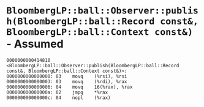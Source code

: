 # `BloombergLP::ball::Observer::publish(BloombergLP::ball::Record const&, BloombergLP::ball::Context const&)` - Assumed

```x86asm
0000000000414810 <BloombergLP::ball::Observer::publish(BloombergLP::ball::Record const&, BloombergLP::ball::Context const&)>:
0000000000000000: 03	movq	(%rsi), %rsi
0000000000000003: 03	movq	(%rdi), %rax
0000000000000006: 04	movq	16(%rax), %rax
000000000000000a: 02	jmpq	*%rax
000000000000000c: 04	nopl	(%rax)
```
